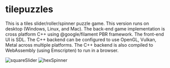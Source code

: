 # tilepuzzles
This is a tiles slider/roller/spinner puzzle game. This version runs on desktop (Windows, Linux, and Mac). 
The back-end game implementation is cross platform C++ using @google/filament PBR framework. 
The front-end UI is SDL. 
The C++ backend can be configured to use OpenGL, Vulkan, Metal across multiple platforms. 
The C++ backend is also compiled to WebAssembly (using Emscripten) to run in a browser.

![squareSlider](https://user-images.githubusercontent.com/45042115/172437680-5b8e9f30-538e-4c72-84a9-aedb2a0129f3.gif)
![hexSpinner](https://user-images.githubusercontent.com/45042115/172437723-9d1f3d0e-3257-4435-ae7a-c441428c7c1d.gif)
